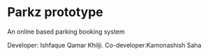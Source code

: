 # Parkz prototype

An online based parking booking system 

Developer: Ishfaque Qamar Khilji.
Co-developer:Kamonashish Saha     
